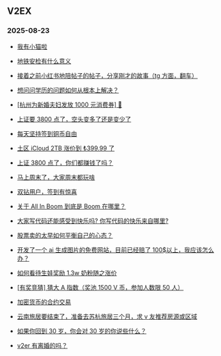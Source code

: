 ## V2EX 
### 2025-08-23

+ [我有小猫啦](https://www.v2ex.com/t/1154168)

+ [地铁安检有什么意义](https://www.v2ex.com/t/1154197)

+ [接着之前小红书地陪帖子的帖子，分享刚才的故事（tg 方面，翻车）](https://www.v2ex.com/t/1154097)

+ [想问问学历的问题如何从根本上解决？](https://www.v2ex.com/t/1154218)

+ [[杭州为新婚夫妇发放 1000 元消费券] 🤡](https://www.v2ex.com/t/1154122)

+ [上证要 3800 点了，空头变多了还是变少了](https://www.v2ex.com/t/1154178)

+ [每天坚持签到铜币自由](https://www.v2ex.com/t/1154149)

+ [土区 iCloud 2TB 涨价到 ₺399.99 了](https://www.v2ex.com/t/1154125)

+ [上证 3800 点了，你们都赚钱了吗？](https://www.v2ex.com/t/1154212)

+ [马上周末了，大家周末都玩啥](https://www.v2ex.com/t/1154252)

+ [双钻用户，签到有惊喜](https://www.v2ex.com/t/1154118)

+ [关于 All In Boom 到底是 Boom 在哪里？](https://www.v2ex.com/t/1154262)

+ [大家写代码还能感受到快乐吗? 你写代码的快乐来自哪里?](https://www.v2ex.com/t/1154187)

+ [股票卖的太早如何平衡自己的心态？](https://www.v2ex.com/t/1154329)

+ [开发了一个 ai 生成图片的免费网站，目前已经赔了 100$以上，我应该怎么办？](https://www.v2ex.com/t/1154204)

+ [如何看待生娃奖励 1.3w 奶粉随之涨价](https://www.v2ex.com/t/1154278)

+ [[有奖竞猜] 猜大 A 指数（奖池 1500 V 币，参加人数限 50 人）](https://www.v2ex.com/t/1154385)

+ [加密货币的合约交易](https://www.v2ex.com/t/1154196)

+ [云南旅居要结束了，准备去苏杭旅居三个月，求 v 友推荐房源或区域](https://www.v2ex.com/t/1154215)

+ [如果你回到 30 岁，你会对 30 岁的你说些什么？](https://www.v2ex.com/t/1154374)

+ [v2er 有离婚的吗？](https://www.v2ex.com/t/1154381)


